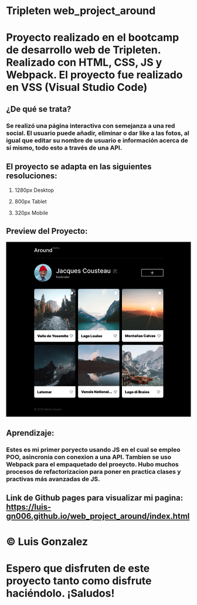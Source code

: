 # Tripleten web_project_around

# Proyecto realizado en el bootcamp de desarrollo web de Tripleten. Realizado con HTML, CSS, JS y Webpack. El proyecto fue realizado en VSS (Visual Studio Code)

## ¿De qué se trata?

### Se realizó una página interactiva con semejanza a una red social. El usuario puede añadir, eliminar o dar like a las fotos, al igual que editar su nombre de usuario e información acerca de sí mismo, todo esto a través de una API.

## El proyecto se adapta en las siguientes resoluciones:

1. 1280px Desktop

2. 800px Tablet

3. 320px Mobile

## Preview del Proyecto:

![alt text](./src/images/preview__projecto-around.png)

## Aprendizaje:

### Estes es mi primer poryecto usando JS en el cual se empleo POO, asincronia con conexion a una API. Tambien se uso Webpack para el empaquetado del proeycto. Hubo muchos procesos de refactorizacion para poner en practica clases y practivas más avanzadas de JS.

## Link de Github pages para visualizar mi pagina: https://luis-gn006.github.io/web_project_around/index.html

# © Luis Gonzalez

# Espero que disfruten de este proyecto tanto como disfrute haciéndolo. ¡Saludos!
